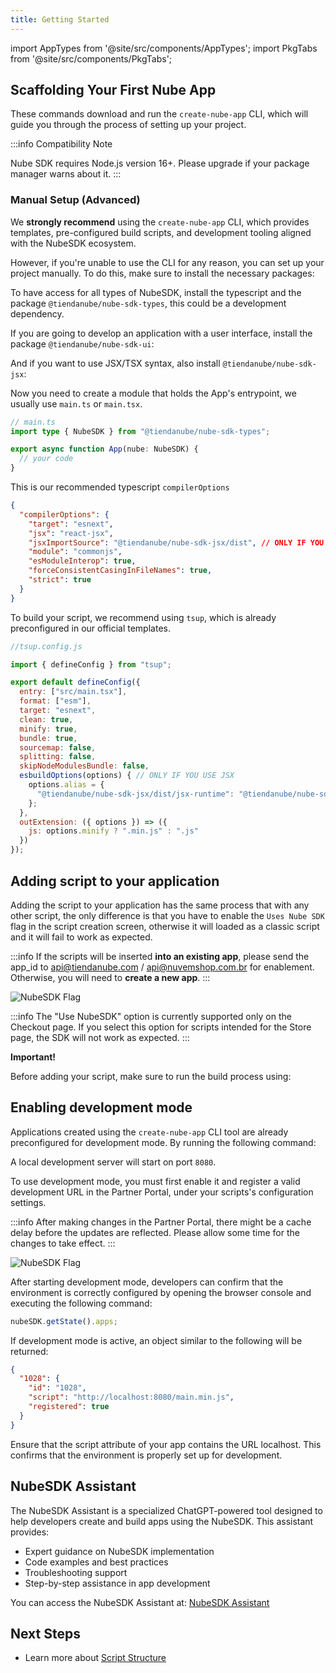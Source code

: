 ```yaml
---
title: Getting Started
---
```


import AppTypes from '@site/src/components/AppTypes';
import PkgTabs from '@site/src/components/PkgTabs';

## Scaffolding Your First Nube App

These commands download and run the `create-nube-app` CLI, which will guide you through the process of setting up your project.

:::info
Compatibility Note

Nube SDK requires Node.js version 16+. Please upgrade if your package manager warns about it.
:::

<PkgTabs>
  <PkgTabs.Item value="npm" command="npm create nube-app@latest" />
  <PkgTabs.Item value="Yarn" command="yarn create nube-app" />
  <PkgTabs.Item value="pnpm" command="pnpm create nube-app" />
  <PkgTabs.Item value="Bun" command="bun create nube-app" />
</PkgTabs>


### Manual Setup (Advanced)
We **strongly recommend** using the `create-nube-app` CLI, which provides templates, pre-configured build scripts, and development tooling aligned with the NubeSDK ecosystem.

However, if you're unable to use the CLI for any reason, you can set up your project manually.
To do this, make sure to install the necessary packages:

To have access for all types of NubeSDK, install the typescript and the package `@tiendanube/nube-sdk-types`, this could be a development dependency.

<PkgTabs>
  <PkgTabs.Item value="npm" command="npm install -D typescript @tiendanube/nube-sdk-types" />
  <PkgTabs.Item value="Yarn" command="yarn add -D typescript @tiendanube/nube-sdk-types" />
  <PkgTabs.Item value="pnpm" command="pnpm add -D typescript @tiendanube/nube-sdk-types" />
  <PkgTabs.Item value="Bun" command="bun add -D typescript @tiendanube/nube-sdk-types" />
</PkgTabs>

If you are going to develop an application with a user interface, install the package `@tiendanube/nube-sdk-ui`:

<PkgTabs>
  <PkgTabs.Item value="npm" command="npm install @tiendanube/nube-sdk-ui" />
  <PkgTabs.Item value="Yarn" command="yarn add @tiendanube/nube-sdk-ui" />
  <PkgTabs.Item value="pnpm" command="pnpm add @tiendanube/nube-sdk-ui" />
  <PkgTabs.Item value="Bun" command="bun add @tiendanube/nube-sdk-ui" />
</PkgTabs>

And if you want to use JSX/TSX syntax, also install `@tiendanube/nube-sdk-jsx`:

<PkgTabs>
  <PkgTabs.Item value="npm" command="npm install @tiendanube/nube-sdk-jsx" />
  <PkgTabs.Item value="Yarn" command="yarn add @tiendanube/nube-sdk-jsx" />
  <PkgTabs.Item value="pnpm" command="pnpm add @tiendanube/nube-sdk-jsx" />
  <PkgTabs.Item value="Bun" command="bun add @tiendanube/nube-sdk-jsx" />
</PkgTabs>

Now you need to create a module that holds the App's entrypoint, we usually use `main.ts` or `main.tsx`.

```ts
// main.ts
import type { NubeSDK } from "@tiendanube/nube-sdk-types";

export async function App(nube: NubeSDK) {
  // your code
}
```

This is our recommended typescript `compilerOptions`

```JSON
{
  "compilerOptions": {
    "target": "esnext",
    "jsx": "react-jsx",
    "jsxImportSource": "@tiendanube/nube-sdk-jsx/dist", // ONLY IF YOU USE JSX
    "module": "commonjs",
    "esModuleInterop": true,
    "forceConsistentCasingInFileNames": true,
    "strict": true
  }
}
```

To build your script, we recommend using `tsup`, which is already preconfigured in our official templates.

<PkgTabs>
  <PkgTabs.Item value="npm" command="npm install -D tsup" />
  <PkgTabs.Item value="Yarn" command="yarn add -D tsup" />
  <PkgTabs.Item value="pnpm" command="pnpm add -D tsup" />
  <PkgTabs.Item value="Bun" command="bun add -D tsup" />
</PkgTabs>

```js
//tsup.config.js

import { defineConfig } from "tsup";

export default defineConfig({
  entry: ["src/main.tsx"],
  format: ["esm"],
  target: "esnext",
  clean: true,
  minify: true,
  bundle: true,
  sourcemap: false,
  splitting: false,
  skipNodeModulesBundle: false,
  esbuildOptions(options) { // ONLY IF YOU USE JSX
    options.alias = {
      "@tiendanube/nube-sdk-jsx/dist/jsx-runtime": "@tiendanube/nube-sdk-jsx/jsx-runtime",
    };
  },
  outExtension: ({ options }) => ({
    js: options.minify ? ".min.js" : ".js"
  })
});
```

## Adding script to your application

Adding the script to your application has the same process that with any other script, the only difference is that you have to enable the `Uses Nube SDK` flag in the script creation screen, otherwise it will loaded as a classic script and it will fail to work as expected.

:::info
If the scripts will be inserted **into an existing app**, please send the app_id to [api@tiendanube.com](mailto:api@tiendanube.com) / [api@nuvemshop.com.br](mailto:api@nuvemshop.com.br) for enablement. Otherwise, you will need to **create a new app**.
:::

![NubeSDK Flag](../../../static/img/pt/nube-sdk-flag.png "NubeSDK Flag")

:::info
The "Use NubeSDK" option is currently supported only on the Checkout page.
If you select this option for scripts intended for the Store page, the SDK will not work as expected.
:::

**Important!**

Before adding your script, make sure to run the build process using:

<PkgTabs>
  <PkgTabs.Item value="npm" command="npm run build" />
  <PkgTabs.Item value="Yarn" command="yarn build" />
  <PkgTabs.Item value="pnpm" command="pnpm run build" />
  <PkgTabs.Item value="Bun" command="bun run build" />
</PkgTabs>

## Enabling development mode

Applications created using the `create-nube-app` CLI tool are already preconfigured for development mode.
By running the following command:

<PkgTabs>
  <PkgTabs.Item value="npm" command="npm run dev" />
  <PkgTabs.Item value="Yarn" command="yarn dev" />
  <PkgTabs.Item value="pnpm" command="pnpm run dev" />
  <PkgTabs.Item value="Bun" command="bun run dev" />
</PkgTabs>

A local development server will start on port `8080`.

To use development mode, you must first enable it and register a valid development URL in the Partner Portal, under your scripts's configuration settings.

:::info
After making changes in the Partner Portal, there might be a cache delay before the updates are reflected. Please allow some time for the changes to take effect.
:::

![NubeSDK Flag](../../../static/img/pt/nube-sdk-development-mode.png "NubeSDK Flag")

After starting development mode, developers can confirm that the environment is correctly configured by opening the browser console and executing the following command:

```typescript
nubeSDK.getState().apps;
```

If development mode is active, an object similar to the following will be returned:

```JSON
{
  "1028": {
    "id": "1028",
    "script": "http://localhost:8080/main.min.js",
    "registered": true
  }
}
```

Ensure that the script attribute of your app contains the URL localhost. This confirms that the environment is properly set up for development.

## NubeSDK Assistant

The NubeSDK Assistant is a specialized ChatGPT-powered tool designed to help developers create and build apps using the NubeSDK. This assistant provides:

- Expert guidance on NubeSDK implementation
- Code examples and best practices
- Troubleshooting support
- Step-by-step assistance in app development

You can access the NubeSDK Assistant at: [NubeSDK Assistant](https://chatgpt.com/g/g-6812298534c88191be0705ba82fea093-nubesdk-assistant)

## Next Steps

- Learn more about [Script Structure](./script-structure)
